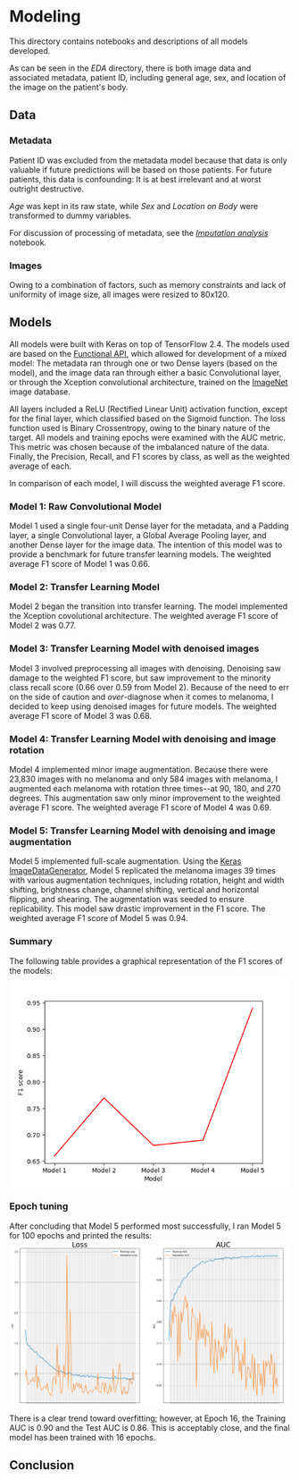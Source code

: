 # Modeling
This directory contains notebooks and descriptions of all models developed.

As can be seen in the _EDA_ directory, there is both image data and associated metadata, patient ID, including general age, sex, and location of the image on the patient's body. 

## Data
### Metadata
Patient ID was excluded from the metadata model because that data is only valuable if future predictions will be based on those patients. For future patients, this data is confounding: It is at best irrelevant and at worst outright destructive.

_Age_ was kept in its raw state, while _Sex_ and _Location on Body_ were transformed to dummy variables.

For discussion of processing of metadata, see the _[Imputation analysis](https://github.com/HechtYehuda/Melanoma_model/blob/master/Preprocessing/Imputation%20analysis.ipynb)_ notebook. 

### Images
Owing to a combination of factors, such as memory constraints and lack of uniformity of image size, all images were resized to 80x120.

## Models
All models were built with Keras on top of TensorFlow 2.4. The models used are based on the [Functional API](https://keras.io/guides/functional_api/), which allowed for development of a mixed model: The metadata ran through one or two Dense layers (based on the model), and the image data ran through either a basic Convolutional layer, or through the Xception convolutional architecture, trained on the [ImageNet](https://image-net.org/) image database.

All layers included a ReLU (Rectified Linear Unit) activation function, except for the final layer, which classified based on the Sigmoid function. The loss function used is Binary Crossentropy, owing to the binary nature of the target. All models and training epochs were examined with the AUC metric. This metric was chosen because of the imbalanced nature of the data. Finally, the Precision, Recall, and F1 scores by class, as well as the weighted average of each.

In comparison of each model, I will discuss the weighted average F1 score. 

### Model 1: Raw Convolutional Model
Model 1 used a single four-unit Dense layer for the metadata, and a Padding layer, a single Convolutional layer, a Global Average Pooling layer, and another Dense layer for the image data. The intention of this model was to provide a benchmark for future transfer learning models. The weighted average F1 score of Model 1 was 0.66.

### Model 2: Transfer Learning Model
Model 2 began the transition into transfer learning. The model implemented the Xception covolutional architecture. The weighted average F1 score of Model 2 was 0.77.

### Model 3: Transfer Learning Model with denoised images
Model 3 involved preprocessing all images with denoising. Denoising saw damage to the weighted F1 score, but saw improvement to the minority class recall score (0.66 over 0.59 from Model 2). Because of the need to err on the side of caution and _over_-diagnose when it comes to melanoma, I decided to keep using denoised images for future models. The weighted average F1 score of Model 3 was 0.68.

### Model 4: Transfer Learning Model  with denoising and image rotation
Model 4 implemented minor image augmentation. Because there were 23,830 images with no melanoma and only 584 images with melanoma, I augmented each melanoma with rotation three times--at 90, 180, and 270 degrees. This augmentation saw only minor improvement to the weighted average F1 score. The weighted average F1 score of Model 4 was 0.69.

### Model 5: Transfer Learning Model with denoising and image augmentation
Model 5 implemented full-scale augmentation. Using the [Keras ImageDataGenerator](https://www.tensorflow.org/api_docs/python/tf/keras/preprocessing/image/ImageDataGenerator), Model 5 replicated the melanoma images 39 times with various augmentation techniques, including rotation, height and width shifting, brightness change, channel shifting, vertical and horizontal flipping, and shearing. The augmentation was seeded to ensure replicability. This model saw drastic improvement in the F1 score. The weighted average F1 score of Model 5 was 0.94.

### Summary
The following table provides a graphical representation of the F1 scores of the models:
![F1 scores](f1_scores.png)

### Epoch tuning
After concluding that Model 5 performed most successfully, I ran Model 5 for 100 epochs and printed the results:<br/>
![Epoch tuning](model_5_epoch_tuning.png)

There is a clear trend toward overfitting; however, at Epoch 16, the Training AUC is 0.90 and the Test AUC is 0.86. This is acceptably close, and the final model has been trained with 16 epochs.

## Conclusion
